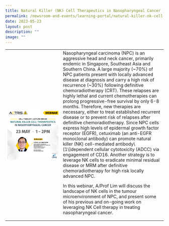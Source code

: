 ```yaml
---
title: Natural Killer (NK) Cell Therapeutics in Nasopharyngeal Cancer (NPC)
permalink: /newsroom-and-events/learning-portal/natural-killer-nk-cell-therapeutics-in-nasopharyngeal-cancer/
date: 2023-05-23
layout: post
description: ""
image: ""
---
```

<table>
	<tbody>
		<tr>
			<td style="width:35%">
				<img src="/images/Learning%20Portal/webinar_square-website-1.png">
			</td>
			<td style="width:65%">
				Nasopharyngeal carcinoma (NPC) is an aggressive head and neck cancer, primarily endemic in Singapore, Southeast Asia and Southern China. A large majority (~70%) of NPC patients present with locally advanced disease at diagnosis and carry a high risk of recurrence (~30%) following definitive chemoradiotherapy (CRT). These relapses are highly lethal and current chemotherapies can prolong progressive-free survival by only 6-8 months. Therefore, new therapies are necessary, either to treat established recurrent disease or to prevent risk of relapses after definitive chemoradiotherapy. Since NPC cells express high levels of epidermal growth factor receptor (EGFR), cetuximab (an anti-EGFR monoclonal antibody) can promote natural killer (NK) cell-mediated antibody\[1\]dependent cellular cytotoxicity (ADCC) via engagement of CD16. Another strategy is to leverage NK cells to eradicate minimal residual disease or MRM after definitive chemoradiotherapy for high risk locally advanced NPC.

In this webinar, A/Prof Lim will discuss the landscape of NK cells in the tumour microenvironment of NPC, and present some of his previous and on-going work on leveraging NK Cell therapy in treating nasopharyngeal cancer.
			</td>
		</tr>
	</tbody>
	</table>
